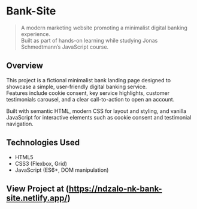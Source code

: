 # Bank-Site

> A modern marketing website promoting a minimalist digital banking experience.  
> Built as part of hands-on learning while studying Jonas Schmedtmann’s JavaScript course.

## Overview

This project is a fictional minimalist bank landing page designed to showcase a simple, user-friendly digital banking service.  
Features include cookie consent, key service highlights, customer testimonials carousel, and a clear call-to-action to open an account.

Built with semantic HTML, modern CSS for layout and styling, and vanilla JavaScript for interactive elements such as cookie consent and testimonial navigation.

## Technologies Used

- HTML5  
- CSS3 (Flexbox, Grid)  
- JavaScript (ES6+, DOM manipulation)

## View Project at (https://ndzalo-nk-bank-site.netlify.app/)
